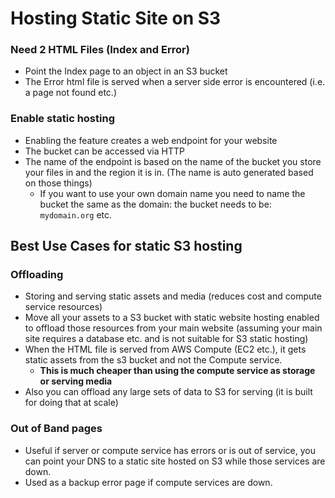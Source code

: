 # Hosting Static Site on S3


### Need 2 HTML Files (Index and Error)
- Point the Index page to an object in an S3 bucket
- The Error html file is served when a server side error is encountered (i.e. a page not found etc.)

### Enable static hosting
- Enabling the feature creates a web endpoint for your website 
- The bucket can be accessed via HTTP
- The name of the endpoint is based on the name of the bucket you store your files in and the region it is in. (The name is auto generated based on those things)
  - If you want to use your own domain name you need to name the bucket the same as the domain: the bucket needs to be: `mydomain.org` etc.

## Best Use Cases for static S3 hosting

### Offloading 
- Storing and serving static assets and media (reduces cost and compute service resources)
- Move all your assets to a S3 bucket with static website hosting enabled to offload those resources from your main website (assuming your main site requires a database etc. and is not suitable for S3 static hosting)
- When the HTML file is served from AWS Compute (EC2 etc.), it gets static assets from the s3 bucket and not the Compute service.
  - **This is much cheaper than using the compute service as storage or serving media**
- Also you can offload any large sets of data to S3 for serving (it is built for doing that at scale)

### Out of Band pages
- Useful if server or compute service has errors or is out of service, you can point your DNS to a static site hosted on S3 while those services are down.
- Used as a backup error page if compute services are down.